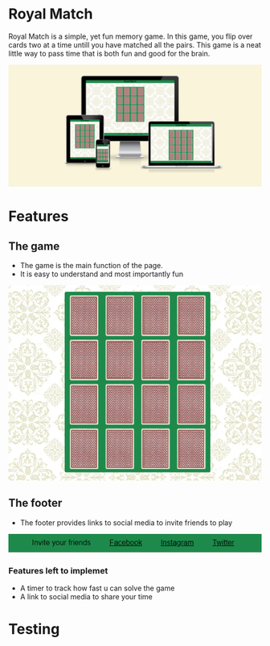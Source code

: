 # Royal Match
Royal Match is a simple, yet fun memory game. In this game, you flip over cards two at a time untill you have matched all the pairs. This game is a neat little way to pass time that is both fun and good for the brain.

![Mockup picture on different screen types](assets/readme-images/mockup.png)

# Features

## The game

* The game is the main function of the page. 
* It is easy to understand and most importantly fun
  
![Screenshot of game](assets/readme-images/game.png)

## The footer

* The footer provides links to social media to invite friends to play

![Screenshot of footer](assets/readme-images/footer.png)

### Features left to implemet

* A timer to track how fast u can solve the game
* A link to social media to share your time

# Testing
